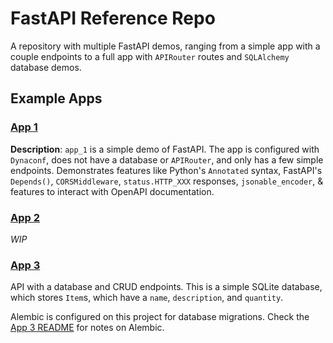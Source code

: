 # FastAPI Reference Repo

A repository with multiple FastAPI demos, ranging from a simple app with a couple endpoints to a full app with `APIRouter` routes and `SQLAlchemy` database demos.

## Example Apps

### [App 1](example_apps/app_1/)

**Description**: `app_1` is a simple demo of FastAPI. The app is configured with `Dynaconf`, does not have a database or `APIRouter`, and only has a few simple endpoints. Demonstrates features like Python's `Annotated` syntax, FastAPI's `Depends()`, `CORSMiddleware`, `status.HTTP_XXX` responses, `jsonable_encoder`, & features to interact with OpenAPI documentation.

### [App 2](example_apps/app_2/)

*WIP*

### [App 3](example_apps/app_3/)

API with a database and CRUD endpoints. This is a simple SQLite database, which stores `Item`s, which have a `name`, `description`, and `quantity`.

Alembic is configured on this project for database migrations. Check the [App 3 README](example_apps/app_3/README.md) for notes on Alembic.
